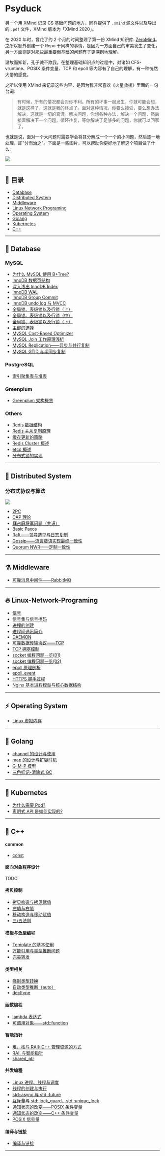 
# Psyduck

另一个用 XMind 记录 CS 基础问题的地方，同样提供了 `.xmind` 源文件以及导出的 `.pdf` 文件，XMind 版本为「XMind 2020」。

在 2020 年时，曾花了约 2 个月的时间整理了第一份 XMind 知识库: [ZeroMind](https://github.com/SmartKeyerror/ZeroMind)。
之所以额外创建一个 Repo 干同样的事情，是因为一方面自己的审美发生了变化，另一方面则是对那些最重要但基础的问题有了更深刻地理解。

温故而知新，孔子诚不欺我。在整理基础知识点的过程中，对诸如 CFS-vruntime、POSIX 条件变量、TCP 和 epoll 等内容有了自己的理解，有一种恍然大悟的感觉。

之所以使用 XMind 来记录这些内容，是因为我非常喜欢《火星救援》里面的一句台词:

> 有时候，所有的情况都会对你不利。所有的坏事一起发生，你就可能会想，就是这样了，这就是我的终点了。面对这种情况，你要么接受，要么想办法解决，这就是一切的真谛。解决问题，你想各种办法，解决一个问题，然后接着解决下一个问题，循环往复，等你解决了足够多的问题，你就可以回家了。

也就是说，面对一个大问题时需要学会将其分解成一个一个的小问题，然后逐一地处理，即"分而治之"。下面是一些图片，可以帮助你更好地了解这个项目做了什么:

![](Psyduck.png)

------


## :high_brightness: 目录

- [Database](#bento-Database)
- [Distributed System](#rocket-Distributed-System)
- [Middleware](#alembic-middleware)
- [Linux Network Programing](#fire-Linux-Network-Programing)
- [Operating System](#zap-Operating-System)
- [Golang](#paw_prints-Golang)
- [Kubernetes](#art-Kubernetes)
- [C++](#telescope-C++)

------

## :bento: Database

### MySQL

- [为什么 MySQL 使用 B+Tree?](https://smartkeyerror.oss-cn-shenzhen.aliyuncs.com/Phyduck/database/%E4%B8%BA%E4%BB%80%E4%B9%88MySQL%E4%BD%BF%E7%94%A8B%2BTree.pdf)
- [InnoDB 数据页结构](https://smartkeyerror.oss-cn-shenzhen.aliyuncs.com/Phyduck/database/InnoDB-Page.pdf)
- [深入浅出 InnoDB Index](https://smartkeyerror.oss-cn-shenzhen.aliyuncs.com/Phyduck/database/%E6%B7%B1%E5%85%A5%E6%B5%85%E5%87%BA%20InnoDB%20Index.pdf)
- [InnoDB WAL](https://smartkeyerror.oss-cn-shenzhen.aliyuncs.com/Phyduck/database/InnoDB-WAL.pdf)
- [InnoDB Group Commit](https://smartkeyerror.oss-cn-shenzhen.aliyuncs.com/Phyduck/database/InnoDB%20Group%20Commit.pdf)
- [InnoDB undo log 与 MVCC](https://smartkeyerror.oss-cn-shenzhen.aliyuncs.com/Phyduck/database/InnoDB-undo-log%E4%B8%8EMVCC.pdf)
- [全局锁、表级锁以及行锁（上）](https://smartkeyerror.oss-cn-shenzhen.aliyuncs.com/Phyduck/database/%E5%85%A8%E5%B1%80%E9%94%81%E3%80%81%E8%A1%A8%E7%BA%A7%E9%94%81%E4%BB%A5%E5%8F%8A%E8%A1%8C%E9%94%81%EF%BC%88%E4%B8%8A%EF%BC%89.pdf)
- [全局锁、表级锁以及行锁（中）](https://smartkeyerror.oss-cn-shenzhen.aliyuncs.com/Phyduck/database/%E5%85%A8%E5%B1%80%E9%94%81%E3%80%81%E8%A1%A8%E7%BA%A7%E9%94%81%E4%BB%A5%E5%8F%8A%E8%A1%8C%E9%94%81%EF%BC%88%E4%B8%AD%EF%BC%89.pdf)
- [全局锁、表级锁以及行锁（下）](https://smartkeyerror.oss-cn-shenzhen.aliyuncs.com/Phyduck/database/%E5%85%A8%E5%B1%80%E9%94%81%E3%80%81%E8%A1%A8%E7%BA%A7%E9%94%81%E4%BB%A5%E5%8F%8A%E8%A1%8C%E9%94%81%EF%BC%88%E4%B8%8B%EF%BC%89.pdf)
- [主键的选择](https://smartkeyerror.oss-cn-shenzhen.aliyuncs.com/Phyduck/database/%E4%B8%BB%E9%94%AE%E7%9A%84%E9%80%89%E6%8B%A9.pdf)
- [MySQL Cost-Based Optimizer](https://smartkeyerror.oss-cn-shenzhen.aliyuncs.com/Phyduck/database/MySQL%20Cost%20Based%20Optimizer.pdf)
- [MySQL Join 工作原理浅析](https://smartkeyerror.oss-cn-shenzhen.aliyuncs.com/Phyduck/database/MySQL%20JOIN%20%E5%B7%A5%E4%BD%9C%E5%8E%9F%E7%90%86%E6%B5%85%E6%9E%90.pdf)
- [MySQL Replication——异步与并行复制](https://smartkeyerror.oss-cn-shenzhen.aliyuncs.com/Phyduck/database/MySQL%20%E5%BC%82%E6%AD%A5%E5%A4%8D%E5%88%B6.pdf)
- [MySQL GTID 与半同步复制](https://smartkeyerror.oss-cn-shenzhen.aliyuncs.com/Phyduck/database/MySQL%20GTID%20%E4%B8%8E%E5%8D%8A%E5%90%8C%E6%AD%A5%E5%A4%8D%E5%88%B6.pdf)

### PostgreSQL

- [索引聚集表与堆表](https://smartkeyerror.oss-cn-shenzhen.aliyuncs.com/Phyduck/database/%E6%95%B0%E6%8D%AE%E7%BB%84%E7%BB%87%E6%A0%BC%E5%BC%8F.pdf)

### Greenplum

- [Greenplum 架构概览](https://smartkeyerror.oss-cn-shenzhen.aliyuncs.com/Phyduck/greenplum/Greenplum%20%E6%9E%B6%E6%9E%84%E6%A6%82%E8%A7%88.pdf)

### Others

- [Redis 数据结构](https://smartkeyerror.oss-cn-shenzhen.aliyuncs.com/Phyduck/redis/Redis%20%E6%95%B0%E6%8D%AE%E7%BB%93%E6%9E%84.pdf)
- [Redis 主从复制原理](https://smartkeyerror.oss-cn-shenzhen.aliyuncs.com/Phyduck/redis/Redis%20%E4%B8%BB%E4%BB%8E%E5%A4%8D%E5%88%B6.pdf)
- [缓存更新的策略](https://smartkeyerror.oss-cn-shenzhen.aliyuncs.com/Phyduck/redis/%E7%BC%93%E5%AD%98%E6%9B%B4%E6%96%B0%E7%9A%84%E7%AD%96%E7%95%A5.pdf)
- [Redis Cluster 概述](https://smartkeyerror.oss-cn-shenzhen.aliyuncs.com/Phyduck/redis/Redis%20Cluster%20%E6%A6%82%E8%BF%B0.pdf)
- [etcd 概述](https://smartkeyerror.oss-cn-shenzhen.aliyuncs.com/Phyduck/database/etcd%E6%A6%82%E8%BF%B0.pdf)
- [分布式锁的实现](https://smartkeyerror.oss-cn-shenzhen.aliyuncs.com/Phyduck/database/%E5%88%86%E5%B8%83%E5%BC%8F%E9%94%81%E7%9A%84%E5%AE%9E%E7%8E%B0.pdf)

------

## :rocket: Distributed System

### 分布式协议与算法

![](distributed-system/roadmap.png)

- [2PC](https://smartkeyerror.oss-cn-shenzhen.aliyuncs.com/Phyduck/distributed-system/2PC.pdf)
- [CAP 理论](https://smartkeyerror.oss-cn-shenzhen.aliyuncs.com/Phyduck/distributed-system/CAP.pdf)
- [拜占庭将军问题（共识）](https://smartkeyerror.oss-cn-shenzhen.aliyuncs.com/Phyduck/distributed-system/%E6%8B%9C%E5%8D%A0%E5%BA%AD%E5%B0%86%E5%86%9B%E9%97%AE%E9%A2%98.pdf)
- [Basic Paxos](https://smartkeyerror.oss-cn-shenzhen.aliyuncs.com/Phyduck/distributed-system/Basic%20Paxos.pdf)
- [Raft——领导选举与日志复制](https://smartkeyerror.oss-cn-shenzhen.aliyuncs.com/Phyduck/distributed-system/Raft.pdf)
- [Gossip——流言蜚语实现最终一致性](https://smartkeyerror.oss-cn-shenzhen.aliyuncs.com/Phyduck/distributed-system/Gossip.pdf)
- [Quorum NWR——定制一致性](https://smartkeyerror.oss-cn-shenzhen.aliyuncs.com/Phyduck/distributed-system/Quorum%20NWR.pdf)

---

## :alembic: Middleware

- [可靠消息中间件——RabbitMQ](https://smartkeyerror.oss-cn-shenzhen.aliyuncs.com/Phyduck/middleware/RabbitMQ.pdf)

------

## :fire: Linux-Network-Programing

- [信号](https://smartkeyerror.oss-cn-shenzhen.aliyuncs.com/Phyduck/linux-network/%E4%BF%A1%E5%8F%B7.pdf)
- [信号集与信号掩码](https://smartkeyerror.oss-cn-shenzhen.aliyuncs.com/Phyduck/linux-network/%E4%BF%A1%E5%8F%B7%E9%9B%86%E4%B8%8E%E4%BF%A1%E5%8F%B7%E6%8E%A9%E7%A0%81.pdf)
- [进程的创建](https://smartkeyerror.oss-cn-shenzhen.aliyuncs.com/Phyduck/linux-network/%E8%BF%9B%E7%A8%8B%E7%9A%84%E5%88%9B%E5%BB%BA.pdf)
- [进程间通讯简介](https://smartkeyerror.oss-cn-shenzhen.aliyuncs.com/Phyduck/linux-network/%E8%BF%9B%E7%A8%8B%E9%97%B4%E9%80%9A%E8%AE%AF%E7%AE%80%E4%BB%8B.pdf)
- [DAEMON](https://smartkeyerror.oss-cn-shenzhen.aliyuncs.com/Phyduck/linux-network/DAEMON.pdf)
- [可靠数据传输协议——TCP](https://smartkeyerror.oss-cn-shenzhen.aliyuncs.com/Phyduck/linux-network/%E5%8F%AF%E9%9D%A0%E4%BC%A0%E8%BE%93%E5%8D%8F%E8%AE%AE%E2%80%94TCP.pdf)
- [TCP 拥塞控制](https://smartkeyerror.oss-cn-shenzhen.aliyuncs.com/Phyduck/linux-network/TCP%E6%8B%A5%E5%A1%9E%E6%8E%A7%E5%88%B6.pdf)
- [socket 编程问题一览(01)](https://smartkeyerror.oss-cn-shenzhen.aliyuncs.com/Phyduck/linux-network/socket%20%E7%BC%96%E7%A8%8B%E9%97%AE%E9%A2%98%E4%B8%80%E8%A7%88%2801%29.pdf)
- [socket 编程问题一览(02)](https://smartkeyerror.oss-cn-shenzhen.aliyuncs.com/Phyduck/linux-network/socket%20%E7%BC%96%E7%A8%8B%E9%97%AE%E9%A2%98%E4%B8%80%E8%A7%88%2802%29.pdf)
- [epoll 原理剖析](https://smartkeyerror.oss-cn-shenzhen.aliyuncs.com/Phyduck/linux-network/epoll%20%E5%8E%9F%E7%90%86%E5%89%96%E6%9E%90.pdf)
- [epoll_event](https://smartkeyerror.oss-cn-shenzhen.aliyuncs.com/Phyduck/linux-network/epoll_event.pdf)
- [HTTPS 握手过程](https://smartkeyerror.oss-cn-shenzhen.aliyuncs.com/Phyduck/linux-network/HTTPS.pdf)
- [Nginx 基本进程模型与核心数据结构](https://smartkeyerror.oss-cn-shenzhen.aliyuncs.com/Phyduck/linux-network/nginx.pdf)

------

## :zap: Operating System

- [Linux 虚拟内存](https://smartkeyerror.oss-cn-shenzhen.aliyuncs.com/Phyduck/operating-system/Linux-Virtual-Memory.pdf)

------

## :paw_prints: Golang

- [channel 的设计与使用](https://smartkeyerror.oss-cn-shenzhen.aliyuncs.com/Phyduck/golang/channel.pdf)
- [map 的设计与扩容时机](https://smartkeyerror.oss-cn-shenzhen.aliyuncs.com/Phyduck/golang/map.pdf)
- [G-M-P 模型](https://smartkeyerror.oss-cn-shenzhen.aliyuncs.com/Phyduck/golang/G-M-P%E6%A8%A1%E5%9E%8B.pdf)
- [三色标记-清除式 GC](https://smartkeyerror.oss-cn-shenzhen.aliyuncs.com/Phyduck/golang/GC.pdf)

------

## :art: Kubernetes

- [为什么需要 Pod?](https://smartkeyerror.oss-cn-shenzhen.aliyuncs.com/Phyduck/kubernetes/%E4%B8%BA%E4%BB%80%E4%B9%88%E9%9C%80%E8%A6%81%20Pod.pdf)
- [声明式 API 是如何实现的?](https://smartkeyerror.oss-cn-shenzhen.aliyuncs.com/Phyduck/kubernetes/%E5%A3%B0%E6%98%8E%E5%BC%8F%20API%20%E6%98%AF%E5%A6%82%E4%BD%95%E5%AE%9E%E7%8E%B0%E7%9A%84.pdf)

------

## :telescope: C++

#### common

- [const](https://smartkeyerror.oss-cn-shenzhen.aliyuncs.com/Phyduck/c%2B%2B/common/1.%20const.pdf)

#### 面向对象程序设计

TODO

#### 拷贝控制

- [拷贝构造与拷贝赋值](https://smartkeyerror.oss-cn-shenzhen.aliyuncs.com/Phyduck/c%2B%2B/copy-control/1.%20%E6%8B%B7%E8%B4%9D%E6%9E%84%E9%80%A0%E4%B8%8E%E6%8B%B7%E8%B4%9D%E8%B5%8B%E5%80%BC.pdf)
- [左值与右值](https://smartkeyerror.oss-cn-shenzhen.aliyuncs.com/Phyduck/c%2B%2B/copy-control/2.%20%E5%B7%A6%E5%80%BC%E4%B8%8E%E5%8F%B3%E5%80%BC.pdf)
- [移动构造与移动赋值](https://smartkeyerror.oss-cn-shenzhen.aliyuncs.com/Phyduck/c%2B%2B/copy-control/3.%20%E7%A7%BB%E5%8A%A8%E6%9E%84%E9%80%A0%E4%B8%8E%E7%A7%BB%E5%8A%A8%E8%B5%8B%E5%80%BC.pdf)
- [三/五法则](https://smartkeyerror.oss-cn-shenzhen.aliyuncs.com/Phyduck/c%2B%2B/copy-control/4.%20%E4%B8%89%E4%BA%94%E6%B3%95%E5%88%99.pdf)

#### 模板与泛型编程

- [Template 的基本使用](https://smartkeyerror.oss-cn-shenzhen.aliyuncs.com/Phyduck/c%2B%2B/template/1.%20Template.pdf)
- [万能引用与类型推断问题](https://smartkeyerror.oss-cn-shenzhen.aliyuncs.com/Phyduck/c%2B%2B/template/2.%20%E4%B8%87%E8%83%BD%E5%BC%95%E7%94%A8%E4%B8%8E%E7%B1%BB%E5%9E%8B%E6%8E%A8%E6%96%AD%E9%97%AE%E9%A2%98.pdf)
- [完美转发](https://smartkeyerror.oss-cn-shenzhen.aliyuncs.com/Phyduck/c%2B%2B/template/3.%20%E5%AE%8C%E7%BE%8E%E8%BD%AC%E5%8F%91.pdf)

#### 类型相关

- [强制类型转换](https://smartkeyerror.oss-cn-shenzhen.aliyuncs.com/Phyduck/c%2B%2B/type/1.%20%E5%BC%BA%E5%88%B6%E7%B1%BB%E5%9E%8B%E8%BD%AC%E6%8D%A2.pdf)
- [自动类型推断（auto）](https://smartkeyerror.oss-cn-shenzhen.aliyuncs.com/Phyduck/c%2B%2B/type/2.%20%E8%87%AA%E5%8A%A8%E7%B1%BB%E5%9E%8B%E6%8E%A8%E6%96%AD%EF%BC%88auto%EF%BC%89.pdf)
- [decltype](https://smartkeyerror.oss-cn-shenzhen.aliyuncs.com/Phyduck/c%2B%2B/type/3.%20decltype.pdf)

#### 函数编程

- [lambda 表达式](https://smartkeyerror.oss-cn-shenzhen.aliyuncs.com/Phyduck/c%2B%2B/functional/1.%20lambda%20%E8%A1%A8%E8%BE%BE%E5%BC%8F.pdf)
- [可调用对象——std::function](https://smartkeyerror.oss-cn-shenzhen.aliyuncs.com/Phyduck/c%2B%2B/functional/2.%20%E5%8F%AF%E8%B0%83%E7%94%A8%E5%AF%B9%E8%B1%A1%20function.pdf)

#### 智能指针

- [堆、栈与 RAII: C++ 管理资源的方式](https://smartkeyerror.oss-cn-shenzhen.aliyuncs.com/Phyduck/c%2B%2B/smart-ptr/1.%20%E5%A0%86%E3%80%81%E6%A0%88%E4%B8%8E%20RAII%20%3A%20C%2B%2B%20%E7%AE%A1%E7%90%86%E8%B5%84%E6%BA%90%E7%9A%84%E6%96%B9%E5%BC%8F.pdf)
- [RAII 与智能指针](https://smartkeyerror.oss-cn-shenzhen.aliyuncs.com/Phyduck/c%2B%2B/smart-ptr/2.%20RAII%E4%B8%8E%E6%99%BA%E8%83%BD%E6%8C%87%E9%92%88.pdf)
- [shared_ptr](https://smartkeyerror.oss-cn-shenzhen.aliyuncs.com/Phyduck/c%2B%2B/smart-ptr/3.%20shared_ptr.pdf)

#### 并发编程

- [Linux 进程、线程与调度](https://smartkeyerror.oss-cn-shenzhen.aliyuncs.com/Phyduck/c%2B%2B/concurrent/1.%20Linux%20%E8%BF%9B%E7%A8%8B%E3%80%81%E7%BA%BF%E7%A8%8B%E4%B8%8E%E8%B0%83%E5%BA%A6.pdf)
- [线程的创建与执行](https://smartkeyerror.oss-cn-shenzhen.aliyuncs.com/Phyduck/c%2B%2B/concurrent/2.%20%E7%BA%BF%E7%A8%8B%E7%9A%84%E5%88%9B%E5%BB%BA%E4%B8%8E%E6%89%A7%E8%A1%8C.pdf)
- [std::async 与 std::future](https://smartkeyerror.oss-cn-shenzhen.aliyuncs.com/Phyduck/c%2B%2B/concurrent/3.%20async%E4%B8%8Efuture.pdf)
- [互斥量与 std::lock_guard、std::unique_lock](https://smartkeyerror.oss-cn-shenzhen.aliyuncs.com/Phyduck/c%2B%2B/concurrent/4.%20%E4%BA%92%E6%96%A5%E9%87%8F%E3%80%81lock_guard%E4%B8%8Eunique_lock.pdf)
- [通知状态的改变——POSIX 条件变量](https://smartkeyerror.oss-cn-shenzhen.aliyuncs.com/Phyduck/c%2B%2B/concurrent/5.%20%E9%80%9A%E7%9F%A5%E7%8A%B6%E6%80%81%E7%9A%84%E6%94%B9%E5%8F%98%E2%80%94POSIX%E6%9D%A1%E4%BB%B6%E5%8F%98%E9%87%8F.pdf)
- [通知状态的改变——C++ 条件变量](https://smartkeyerror.oss-cn-shenzhen.aliyuncs.com/Phyduck/c%2B%2B/concurrent/6.%20%E9%80%9A%E7%9F%A5%E7%8A%B6%E6%80%81%E7%9A%84%E6%94%B9%E5%8F%98%E2%80%94C%2B%2B%E6%9D%A1%E4%BB%B6%E5%8F%98%E9%87%8F.pdf)
- [POSIX 信号量](https://smartkeyerror.oss-cn-shenzhen.aliyuncs.com/Phyduck/c%2B%2B/concurrent/7.%20POSIX%20%E4%BF%A1%E5%8F%B7%E9%87%8F.pdf)

#### 编译与链接

- [编译与链接](https://smartkeyerror.oss-cn-shenzhen.aliyuncs.com/Phyduck/c%2B%2B/compile/1.%20%E7%BC%96%E8%AF%91%E4%B8%8E%E9%93%BE%E6%8E%A5.pdf)

------

